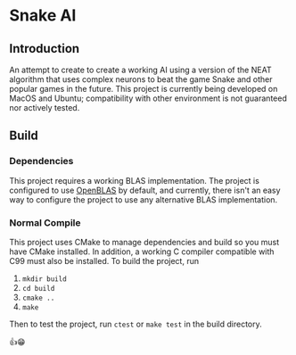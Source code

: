 # Snake AI 

## Introduction
An attempt to create to create a working AI using a version of the NEAT algorithm that uses complex neurons to beat the game Snake and other popular games in the future. This project is currently being developed on MacOS and Ubuntu; compatibility with other environment is not guaranteed nor actively tested. 

## Build
### Dependencies
This project requires a working BLAS implementation. The project is configured to use [OpenBLAS](https://github.com/OpenMathLib/OpenBLAS) by default, and currently, there isn't an easy way to configure the project to use any alternative BLAS implementation. 

### Normal Compile
This project uses CMake to manage dependencies and build so you must have CMake installed. In addition, a working C compiler compatible with C99 must also be installed. To build the project, run

1. `mkdir build`
2. `cd build`
3. `cmake ..`
4. `make`

Then to test the project, run `ctest` or `make test` in the build directory.

👍😁
